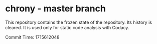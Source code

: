 # chrony - master branch

This repository contains the frozen state of the repository.
Its history is cleared. It is used only for static code
analysis with Codacy.

Commit Time: 1715612048